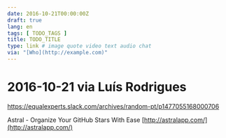 ```yaml
---
date: 2016-10-21T00:00:00Z
draft: true
lang: en
tags: [ TODO_TAGS ]
title: TODO_TITLE
type: link # image quote video text audio chat
via: "[Who](http://example.com)"
---
```



# 2016-10-21 via Luís Rodrigues
https://equalexperts.slack.com/archives/random-pt/p1477055168000706

Astral - Organize Your GitHub Stars With Ease
[http://astralapp.com/](http://astralapp.com/)

